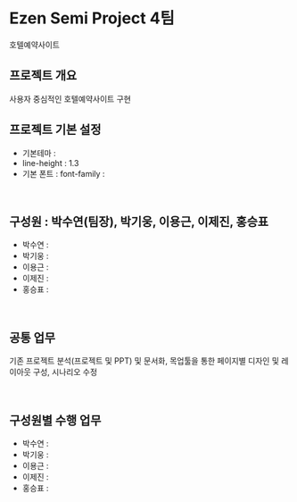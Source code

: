 
# Ezen Semi Project 4팀
호텔예약사이트
<br>

## 프로젝트 개요
사용자 중심적인 호텔예약사이트 구현
<br>


## 프로젝트 기본 설정
- 기본테마 : 
- line-height : 1.3
- 기본 폰트 : font-family :


<br>


## 구성원 : 박수연(팀장), 박기웅, 이용근, 이제진, 홍승표
- 박수연 : 
- 박기웅 : 
- 이용근 : 
- 이제진 : 
- 홍승표 :

<br>

## 공통 업무
기존 프로젝트 분석(프로젝트 및 PPT) 및 문서화, 목업툴을 통한 페이지별 디자인 및 레이아웃 구성, 시나리오 수정

<br>

## 구성원별 수행 업무
- 박수연 : 
- 박기웅 : 
- 이용근 : 
- 이제진 : 
- 홍승표 :
